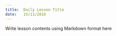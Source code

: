 ```yaml
---
title:  Daily Lesson Title
date:   15/11/2016
---
```


Write lesson contents using Markdown format here